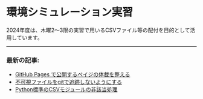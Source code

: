 # 環境シミュレーション実習

2024年度は、木曜2〜3限の実習で用いるCSVファイル等の配付を目的として活用しています。


-------
### 最新の記事:

- [GitHub Pages で公開するペイジの体裁を整える](https://www.gesw.org/memo/github_pages_theme.html)
- [不可視ファイルをgitで追跡しないようにする](https://www.gesw.org/memo/dotDS_Store.html)
- [Python標準のCSVモジュールの非該当処理](https://www.gesw.org/memo/standard-csv.html)
